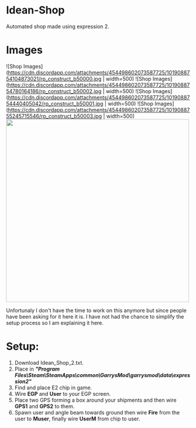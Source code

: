 # Idean-Shop
Automated shop made using expression 2.

# Images
![Shop Images](https://cdn.discordapp.com/attachments/454498602073587725/1019088754104873021/rp_construct_b50000.jpg | width=500)
![Shop Images](https://cdn.discordapp.com/attachments/454498602073587725/1019088754780164186/rp_construct_b50002.jpg | width=500)
![Shop Images](https://cdn.discordapp.com/attachments/454498602073587725/1019088754440405042/rp_construct_b50001.jpg | width=500)
![Shop Images](https://cdn.discordapp.com/attachments/454498602073587725/1019088755245715546/rp_construct_b50003.jpg | width=500)
<img src="[https://github.com/favicon.ico](https://cdn.discordapp.com/attachments/454498602073587725/1019088755245715546/rp_construct_b50003.jpg)" width="500">

Unfortunaly I don't have the time to work on this anymore but since people have been asking for it here it is. I have not had the chance to simplify the setup process so I am explaining it here.

# Setup:
1. Download Idean_Shop_2.txt.
2. Place in **_"Program Files\Steam\SteamApps\common\GarrysMod\garrysmod\data\expression2"_**
3. Find and place E2 chip in game.
4. Wire __EGP__ and __User__ to your EGP screen.
5. Place two GPS forming a box around your shipments and then wire __GPS1__ and __GPS2__ to them.
6. Spawn user and angle beam towards ground then wire __Fire__ from the user to __Muser__, finally wire __UserM__ from chip to user.
